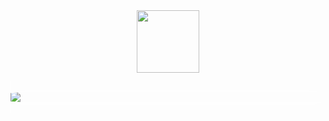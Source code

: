 <div id="header" align="center">
  <img src="https://media.giphy.com/media/KNP5EQE5n2nczSFYpD/giphy.gif" width="100"/>
</div>

<ul style="list-style:none; padding:0;">
    <li>
        <a href="#" style="border:1px solid white;">
        <img src="https://img.shields.io/badge/Telegram-blue?logo=telegram&logoColor=white&style=for-the-badge" style="display:block;box-shadow: -1px 1px 20px 3px rgba(255,255,255,0.75);border-radius:10%;margin:0 auto;">
        </a>
    </li>
</ul>

<!--
**Vesert/Vesert** is a ✨ _special_ ✨ repository because its `README.md` (this file) appears on your GitHub profile.

Here are some ideas to get you started:

- 🔭 I’m currently working on ...
- 🌱 I’m currently learning ...
- 👯 I’m looking to collaborate on ...
- 🤔 I’m looking for help with ...
- 💬 Ask me about ...
- 📫 How to reach me: ...
- 😄 Pronouns: ...
- ⚡ Fun fact: ...
-->
